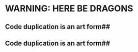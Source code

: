 # WARNING: HERE BE DRAGONS #

## Code duplication is an art form##

## Code duplication is an art form##
